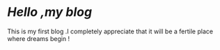# ***Hello ,my blog***
This is my first blog .I completely appreciate that it will be a fertile place where dreams begin !
